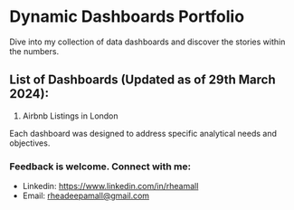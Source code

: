 # Dynamic Dashboards Portfolio

Dive into my collection of data dashboards and discover the stories within the numbers. 

## List of Dashboards (Updated as of 29th March 2024):
1. Airbnb Listings in London

Each dashboard was designed to address specific analytical needs and objectives.

### Feedback is welcome. Connect with me:
- Linkedin: https://www.linkedin.com/in/rheamall
- Email: rheadeepamall@gmail.com
